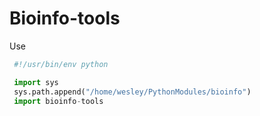 # Bioinfo-tools

Use
   ```python
    #!/usr/bin/env python
   
    import sys
    sys.path.append("/home/wesley/PythonModules/bioinfo")
    import bioinfo-tools
   ```




